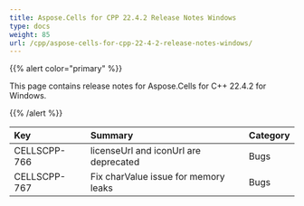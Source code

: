 ```yaml
---
title: Aspose.Cells for CPP 22.4.2 Release Notes Windows
type: docs
weight: 85
url: /cpp/aspose-cells-for-cpp-22-4-2-release-notes-windows/
---
```


{{% alert color="primary" %}}

This page contains release notes for Aspose.Cells for C++ 22.4.2 for Windows.

{{% /alert %}}

|**Key**|**Summary**|**Category**|
| :- | :- | :- |
|CELLSCPP-766|licenseUrl and iconUrl are deprecated |Bugs|
|CELLSCPP-767|Fix charValue issue for memory leaks |Bugs|